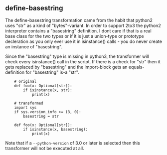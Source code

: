 ## define-basestring

The define-basestring transformation came from the habit that python2
uses "str" as a kind of "bytes"-variant. In order to support 2to3 the
python2 interpreter contains a "basestring" definition. I dont care
if that is a real base class for the two types or if it is just
a union-type or prototype decleration as you only ever use it in 
isinstance() calls - you do never create an instance of "basestring".

Since the "basestring" type is missing in python3, the transformer will 
check every isinstance() call in the script. If there is a check for "str"
then it gets replaced by "basestring" and the import-block gets an
equals-definition for "basestring" is-a "str".


        # original   
        def foo(x: Optional[str]):
            if isinstance(x, str):
                print(x)
           
        # transformed
        import sys
        if sys.version_info >= (3, 0):
            basestring = str

        def foo(x: Optional[str]):
            if isinstance(x, basestring):
                print(x)

Note that if a `--python-version` of 3.0 or later is selected then
this transformer will not be executed at all.

